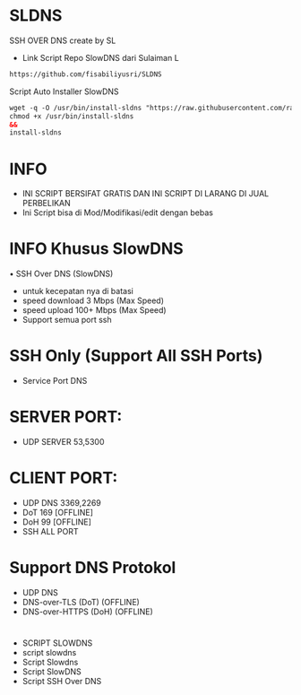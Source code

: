# SLDNS
SSH OVER DNS create by SL
* Link Script Repo SlowDNS dari Sulaiman L
```html
https://github.com/fisabiliyusri/SLDNS
```

Script Auto Installer SlowDNS
```html
wget -q -O /usr/bin/install-sldns "https://raw.githubusercontent.com/raysdenni/AutoScriptSSHws/main/SLDNS/install-sldns"
chmod +x /usr/bin/install-sldns
&&
install-sldns
```

# INFO
* INI SCRIPT BERSIFAT GRATIS DAN INI SCRIPT DI LARANG DI JUAL PERBELIKAN
* Ini Script bisa di Mod/Modifikasi/edit dengan bebas

# INFO Khusus SlowDNS
• SSH Over DNS (SlowDNS)
* untuk kecepatan nya di batasi
* speed download 3 Mbps (Max Speed)
* speed upload 100+ Mbps (Max Speed)
* Support semua port ssh

# SSH Only (Support All SSH Ports)
* Service Port DNS

# SERVER PORT:
* UDP SERVER 53,5300

# CLIENT PORT:
* UDP DNS 3369,2269
* DoT 169 [OFFLINE]
* DoH 99 [OFFLINE]
* SSH ALL PORT

# Support DNS Protokol
* UDP DNS
* DNS-over-TLS (DoT) (OFFLINE)
* DNS-over-HTTPS (DoH) (OFFLINE)
#
* SCRIPT SLOWDNS
* script slowdns
* Script Slowdns
* Script SlowDNS
* Script SSH Over DNS
